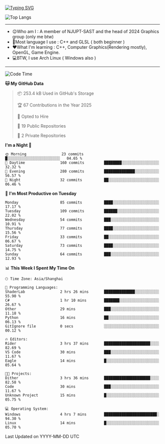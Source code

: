 <a href="https://git.io/typing-svg">
  <img src="https://readme-typing-svg.demolab.com?font=Fira+Code&pause=1000&random=false&width=435&separator=%3D&lines=std%3A%3Aprintln(%22Hello,+world!%22);" alt="Typing SVG" />
</a>

![Top Langs](https://github-readme-stats.vercel.app/api/top-langs/?username=FOTH0626&theme=transparent)

---

- 😉Who am I : A member of NJUPT-SAST and the head of 2024 Graphics group (only me btw)
- 📖Most language I use : C++ and GLSL ( both beginner )
- ❤What I'm learning : C++, Computer Graphics(Rendering mostly), OpenGL, Game Engine.
- 💻BTW, I use Arch Linux ( Windows also )
---
<!--START_SECTION:waka-->
![Code Time](http://img.shields.io/badge/Code%20Time-176%20hrs-blue)

**🐱 My GitHub Data** 

> 📦 253.4 kB Used in GitHub's Storage 
 > 
> 🏆 67 Contributions in the Year 2025
 > 
> 💼 Opted to Hire
 > 
> 📜 19 Public Repositories 
 > 
> 🔑 2 Private Repositories 
 > 
**I'm a Night 🦉** 

```text
🌞 Morning                23 commits          █░░░░░░░░░░░░░░░░░░░░░░░░   04.65 % 
🌆 Daytime                160 commits         ████████░░░░░░░░░░░░░░░░░   32.32 % 
🌃 Evening                280 commits         ██████████████░░░░░░░░░░░   56.57 % 
🌙 Night                  32 commits          ██░░░░░░░░░░░░░░░░░░░░░░░   06.46 % 
```
📅 **I'm Most Productive on Tuesday** 

```text
Monday                   85 commits          ████░░░░░░░░░░░░░░░░░░░░░   17.17 % 
Tuesday                  109 commits         ██████░░░░░░░░░░░░░░░░░░░   22.02 % 
Wednesday                54 commits          ███░░░░░░░░░░░░░░░░░░░░░░   10.91 % 
Thursday                 77 commits          ████░░░░░░░░░░░░░░░░░░░░░   15.56 % 
Friday                   33 commits          ██░░░░░░░░░░░░░░░░░░░░░░░   06.67 % 
Saturday                 73 commits          ████░░░░░░░░░░░░░░░░░░░░░   14.75 % 
Sunday                   64 commits          ███░░░░░░░░░░░░░░░░░░░░░░   12.93 % 
```


📊 **This Week I Spent My Time On** 

```text
🕑︎ Time Zone: Asia/Shanghai

💬 Programming Languages: 
ShaderLab                2 hrs 26 mins       ██████████████░░░░░░░░░░░   55.90 % 
C#                       1 hr 10 mins        ███████░░░░░░░░░░░░░░░░░░   26.67 % 
Other                    29 mins             ███░░░░░░░░░░░░░░░░░░░░░░   11.18 % 
Python                   16 mins             ██░░░░░░░░░░░░░░░░░░░░░░░   06.13 % 
GitIgnore file           0 secs              ░░░░░░░░░░░░░░░░░░░░░░░░░   00.12 % 

🔥 Editors: 
Rider                    3 hrs 37 mins       █████████████████████░░░░   82.69 % 
VS Code                  30 mins             ███░░░░░░░░░░░░░░░░░░░░░░   11.67 % 
Eagle                    14 mins             █░░░░░░░░░░░░░░░░░░░░░░░░   05.64 % 

🐱‍💻 Projects: 
Dither                   3 hrs 36 mins       █████████████████████░░░░   82.58 % 
Code                     30 mins             ███░░░░░░░░░░░░░░░░░░░░░░   11.67 % 
Unknown Project          15 mins             █░░░░░░░░░░░░░░░░░░░░░░░░   05.75 % 

💻 Operating System: 
Windows                  4 hrs 7 mins        ████████████████████████░   94.30 % 
Linux                    14 mins             █░░░░░░░░░░░░░░░░░░░░░░░░   05.70 % 
```


 Last Updated on YYYY-MM-DD UTC
<!--END_SECTION:waka-->
